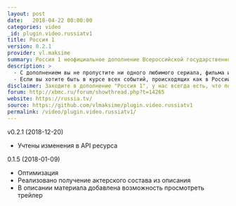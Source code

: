 ```yaml
---
layout: post
date:   2018-04-22 00:00:00
categories: video
_id: plugin.video.russiatv1
title: Россия 1
version: 0.2.1
provider: vl.maksime
summary: Россия 1 неофициальное дополнение Всероссийской государственной телерадиокомпании для KODI.
description: >
  - С дополнением вы не пропустите ни одного любимого сериала, фильма или передачи! Для вас приготовлен бесплатный доступ не только к постоянно обновляющемуся контенту, но и крупнейшему видеоархиву телеканала "Россия 1".
  - Если вы хотите быть в курсе всех событий, происходящих как в России, так и в мире, тогда свежие выпуски программы "Вести" то, что вам нужно! Смотри и узнавай новое!
disclaimer: Заходите в дополнение "Россия 1", у нас всегда есть, что посмотреть!
forum: http://xbmc.ru/forum/showthread.php?t=14265
website: https://russia.tv/
source: https://github.com/vlmaksime/plugin.video.russiatv1
permalink: /video/plugin.video.russiatv1/
---
```

v0.2.1 (2018-12-20)
- Учтены изменения в API ресурса

0.1.5 (2018-01-09)
- Оптимизация
- Реализовано получение актерского состава из описания
- В описании материала добавлена возможность просмотреть трейлер
